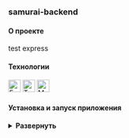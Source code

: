 ### samurai-backend

#### О проекте

test express

#### Технологии

<div>
  <img height='25px' src="https://img.shields.io/badge/Express-20232A??style=plastic&logo=Express&logoColor=fff" alt="Express">
  <img height='25px' src="https://img.shields.io/badge/TypeScript-20232A??style=plastic&logo=typescript&logoColor=3178C6" alt="TypeScript.">
  <img height='25px' src="https://img.shields.io/badge/MongoDB-20232A??style=plastic&logo=MongoDB&logoColor=47A248" alt="MongoDB">
 
</div>

#### Установка и запуск приложения

<details><summary><b>Развернуть</b></summary>

Клонировать репозиторий:

    git clone https://github.com/Mariyazakharova73/samurai-backend.git

Установить зависимости:

    yarn add

Запустить проект:

    yarn dev
    yarn watch

Запустить тесты:

    yarn test

</details>
